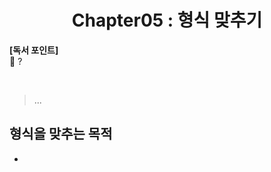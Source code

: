 <div align="center">
  <h1>Chapter05 : 형식 맞추기</h1>
</div>

**[독서 포인트]**
<br />
📌 ?

<br />

> ...

## 형식을 맞추는 목적

-
